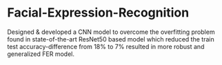 # Facial-Expression-Recognition
Designed &amp; developed a CNN model to overcome the overfitting problem found in state-of-the-art ResNet50 based model which reduced the train test accuracy-difference from 18% to 7% resulted in more robust and generalized FER model.
